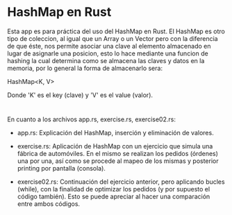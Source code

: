 # HashMap en Rust

Esta app es para práctica del uso del HashMap en Rust.
El HashMap es otro tipo de coleccion, al igual que un Array o un Vector pero con la diferencia de
que éste, nos permite asociar una clave al elemento almacenado en lugar de asignarle una posicion,
esto lo hace mediante una funcion de hashing la cual determina como se almacena las claves y
datos en la memoria, por lo general la forma de almacenarlo sera:

HashMap<K, V>

Donde 'K' es el key (clave) y 'V' es el value (valor).

#

En cuanto a los archivos app.rs, exercise.rs, exercise02.rs:

- app.rs: Explicación del HashMap, inserción y eliminación de valores.

- exercise.rs: Aplicación de HashMap con un ejercicio que simula una fábrica de automóviles.
En el mismo se realizan los pedidos (órdenes) una por una, así como se procede al mapeo de
los mismas y posterior printing por pantalla (consola).

- exercise02.rs: Continuación del ejercicio anterior, pero aplicando bucles (while), con la finalidad
de optimizar los pedidos (y por supuesto el código también). Esto se puede apreciar al hacer una
comparación entre ambos códigos.
